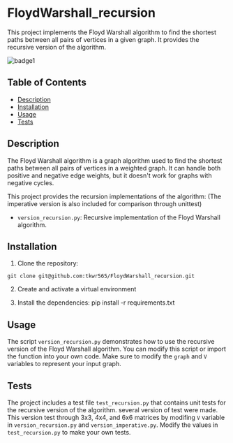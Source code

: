 # FloydWarshall_recursion

This project implements the Floyd Warshall algorithm to find the shortest paths between all pairs of vertices in a given graph. 
It provides the recursive version of the algorithm.

![badge1](https://img.shields.io/github/issues/tkwr565/FloydWarshall_recursion)

## Table of Contents

- [Description](#description)
- [Installation](#installation)
- [Usage](#usage)
- [Tests](#tests)

## Description

The Floyd Warshall algorithm is a graph algorithm used to find the shortest paths between all pairs of vertices in a weighted graph. It can handle both positive and negative edge weights, but it doesn't work for graphs with negative cycles.

This project provides the recursion implementations of the algorithm:
(The imperative version is also included for comparison through unittest)
- `version_recursion.py`: Recursive implementation of the Floyd Warshall algorithm.

## Installation

1. Clone the repository:
```
git clone git@github.com:tkwr565/FloydWarshall_recursion.git
```

2. Create and activate a virtual environment

3. Install the dependencies:
pip install -r requirements.txt

## Usage

The script `version_recursion.py` demonstrates how to use the recursive version of the Floyd Warshall algorithm. You can modify this script or import the function into your own code.
Make sure to modify the `graph` and `V` variables to represent your input graph.

## Tests
The project includes a test file `test_recursion.py` that contains unit tests for the recursive version of the algorithm. 
several version of test were made.
This version test through 3x3, 4x4, and 6x6 matrices by modifing `V` variable in `version_recursion.py` and `version_imperative.py`.
Modify the values in `test_recursion.py` to make your own tests.

